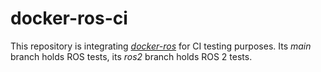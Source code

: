 # docker-ros-ci

This repository is integrating [*docker-ros*](https://github.com/ika-rwth-aachen/docker-ros) for CI testing purposes. Its *main* branch holds ROS tests, its *ros2* branch holds ROS 2 tests.
